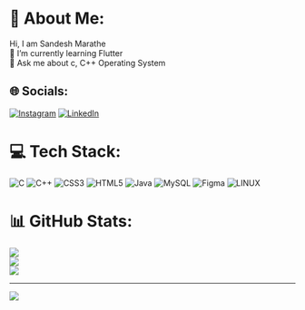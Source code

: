 # 💫 About Me:
Hi, I am Sandesh Marathe<br>🌱 I’m currently learning Flutter<br>💬 Ask me about c, C++ Operating System<br>


## 🌐 Socials:
[![Instagram](https://img.shields.io/badge/Instagram-%23E4405F.svg?logo=Instagram&logoColor=white)](https://instagram.com/sandeshdmarathe333) [![LinkedIn](https://img.shields.io/badge/LinkedIn-%230077B5.svg?logo=linkedin&logoColor=white)](https://linkedin.com/in/sandesh-marathe-0769a41b3/) 

# 💻 Tech Stack:
![C](https://img.shields.io/badge/c-%2300599C.svg?style=for-the-badge&logo=c&logoColor=white) ![C++](https://img.shields.io/badge/c++-%2300599C.svg?style=for-the-badge&logo=c%2B%2B&logoColor=white) ![CSS3](https://img.shields.io/badge/css3-%231572B6.svg?style=for-the-badge&logo=css3&logoColor=white) ![HTML5](https://img.shields.io/badge/html5-%23E34F26.svg?style=for-the-badge&logo=html5&logoColor=white) ![Java](https://img.shields.io/badge/java-%23ED8B00.svg?style=for-the-badge&logo=java&logoColor=white) ![MySQL](https://img.shields.io/badge/mysql-%2300f.svg?style=for-the-badge&logo=mysql&logoColor=white) 	![Figma](https://img.shields.io/badge/figma-%23F24E1E.svg?style=for-the-badge&logo=figma&logoColor=white) ![LINUX](https://img.shields.io/badge/Linux-FCC624?style=for-the-badge&logo=linux&logoColor=black)
# 📊 GitHub Stats:
![](https://github-readme-stats.vercel.app/api?username=samp000&theme=dark&hide_border=false&include_all_commits=false&count_private=false)<br/>
![](https://github-readme-streak-stats.herokuapp.com/?user=samp000&theme=dark&hide_border=false)<br/>
![](https://github-readme-stats.vercel.app/api/top-langs/?username=samp000&theme=dark&hide_border=false&include_all_commits=false&count_private=false&layout=compact)

---
[![](https://visitcount.itsvg.in/api?id=samp000&icon=0&color=0)](https://visitcount.itsvg.in)

<!-- Proudly created with GPRM ( https://gprm.itsvg.in ) -->
